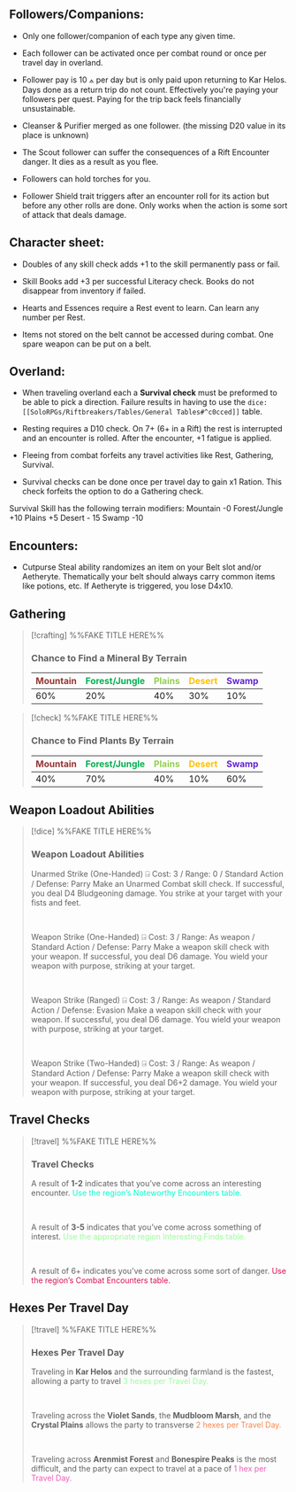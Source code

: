 ## Followers/Companions:

- Only one follower/companion of each type any given time.

- Each follower can be activated once per combat round or once per travel day in overland.

- Follower pay is 10 ⟑ per day but is only paid upon returning to Kar Helos. Days done as a return trip do not count. Effectively you're paying your followers per quest. Paying for the trip back feels financially unsustainable.

- Cleanser & Purifier merged as one follower. (the missing D20 value in its place is unknown)

- The Scout follower can suffer the consequences of a Rift Encounter danger. It dies as a result as you flee.

- Followers can hold torches for you.

- Follower Shield trait triggers after an encounter roll for its action but before any other rolls are done. Only works when the action is some sort of attack that deals damage. 

## Character sheet: 

- Doubles of any skill check adds +1 to the skill permanently pass or fail.

- Skill Books add +3 per successful Literacy check. Books do not disappear from inventory if failed.

- Hearts and Essences require a Rest event to learn. Can learn any number per Rest.

- Items not stored on the belt cannot be accessed during combat. One spare weapon can be put on a belt.

## Overland:

- When traveling overland each a **Survival check** must be preformed to be able to pick a direction. Failure results in having to use the `dice:[[SoloRPGs/Riftbreakers/Tables/General Tables#^c0cced]]` table.

- Resting requires a D10 check. On 7+ (6+ in a Rift) the rest is interrupted and an encounter is rolled. After the encounter, +1 fatigue is applied.

- Fleeing from combat forfeits any travel activities like Rest, Gathering, Survival. 

- Survival checks can be done once per travel day to gain x1 Ration. This check forfeits the option to do a Gathering check.

Survival Skill has the following terrain modifiers:
	Mountain -0
	Forest/Jungle +10
	Plains +5
	Desert - 15
	Swamp -10

## Encounters:

- Cutpurse Steal ability randomizes an item on your Belt slot and/or Aetheryte. Thematically your belt should always carry common items like potions, etc. If Aetheryte is triggered, you lose D4x10.



## Gathering

>[!crafting] %%FAKE TITLE HERE%%
>
>### Chance to Find a Mineral By Terrain
>|<font color="#953734">Mountain</font>|<font color="#00b050">Forest/Jungle</font>|<font color="#92d050">Plains</font>|<font color="#ffc000">Desert</font>|<font color="#6425d0">Swamp</font>|
>|---|---|---|---|---|
>|60%|20%|40%|30%|10%|

>[!check] %%FAKE TITLE HERE%%
>
>### Chance to Find Plants By Terrain
>|<font color="#953734">Mountain</font>|<font color="#00b050">Forest/Jungle</font>|<font color="#92d050">Plains</font>|<font color="#ffc000">Desert</font>|<font color="#6425d0">Swamp</font>|
>|---|---|---|---|---|
>|40%|70%|40%|10%|60%|



## Weapon Loadout Abilities

>[!dice] %%FAKE TITLE HERE%%
>### Weapon Loadout Abilities
>Unarmed Strike (One-Handed) ⍈
Cost: 3 / Range: 0 / Standard Action / Defense: Parry
Make an Unarmed Combat skill check. If successful, you deal D4 Bludgeoning damage.
You strike at your target with your fists and feet.
>
> &nbsp;
>
>Weapon Strike (One-Handed) ⍈
Cost: 3 / Range: As weapon / Standard Action / Defense: Parry
Make a weapon skill check with your weapon. If successful, you deal D6 damage.
You wield your weapon with purpose, striking at your target.
>
> &nbsp;
>
>Weapon Strike (Ranged) ⍈
Cost: 3 / Range: As weapon / Standard Action / Defense: Evasion 
Make a weapon skill check with your weapon. If successful, you deal D6 damage.
You wield your weapon with purpose, striking at your target.
>
> &nbsp;
>
>Weapon Strike (Two-Handed) ⍈
Cost: 3 / Range: As weapon / Standard Action / Defense: Parry
Make a weapon skill check with your weapon. If successful, you deal D6+2 damage.
You wield your weapon with purpose, striking at your target.



## Travel Checks

>[!travel] %%FAKE TITLE HERE%%
>### Travel Checks
>A result of **1-2** indicates that you’ve come across an interesting encounter. <span style="color:#00FFCC">Use the region’s Noteworthy Encounters table.</span>
>
> &nbsp;
>
>A result of **3-5** indicates that you’ve come across something of interest. <span style="color:rgb(152, 255, 152)">Use the appropriate region Interesting Finds table.</span>
>
> &nbsp;
>
>A result of 6+ indicates you’ve come across some sort of danger. <span style="color:#D81159">Use the region’s Combat Encounters table.</span>
>


## Hexes Per Travel Day

>[!travel] %%FAKE TITLE HERE%%
>### Hexes Per Travel Day
>Traveling in **Kar Helos** and the surrounding farmland is the fastest, allowing a party to travel <span style="color:rgb(152, 255, 152)">3 hexes per Travel Day. </span>
>
> &nbsp;
>
>Traveling across the **Violet Sands**, the **Mudbloom Marsh**, and the **Crystal Plains** allows the party to transverse <span style="color:rgb(249, 132, 74)">2 hexes per Travel Day.</span> 
>
> &nbsp;
>
>Traveling across **Arenmist Forest** and **Bonespire Peaks** is the most difficult, and the party can expect to travel at a pace of <span style="color:rgb(241, 91, 181)">1 hex per Travel Day.</span> 